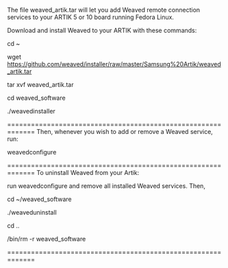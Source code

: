 The file weaved_artik.tar will let you add Weaved remote connection services to your ARTIK 5 or 10 board running Fedora Linux.

Download and install Weaved to your ARTIK with these commands:

cd ~

wget https://github.com/weaved/installer/raw/master/Samsung%20Artik/weaved_artik.tar

tar xvf weaved_artik.tar

cd weaved_software

./weavedinstaller

=============================================================
Then, whenever you wish to add or remove a Weaved service, run:

weavedconfigure

=============================================================
To uninstall Weaved from your Artik:

run weavedconfigure and remove all installed Weaved services.  Then,

cd ~/weaved_software

./weaveduninstall

cd ..

/bin/rm -r weaved_software

=============================================================

